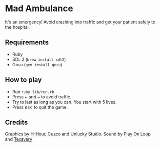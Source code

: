 # Mad Ambulance
It's an emergency! Avoid crashing into traffic and get your patient safely to the hospital.

## Requirements
* Ruby
* SDL 2 (`brew install sdl2`)
* Gosu (`gem install gosu`)

## How to play
* Run `ruby lib/run.rb`
* Press <kbd>←</kbd> and <kbd>→</kbd> to avoid traffic.
* Try to last as long as you can. You start with 5 lives.
* Press <kbd>esc</kbd> to quit the game.

## Credits
Graphics by [H-Hour](http://opengameart.org/node/8904), [Cuzco](http://opengameart.org/content/explosion) and [Unlucky Studio](http://unluckystudio.com/game-art-giveaway-7-top-down-vehicles-sprites-pack/).
Sound by [Play On Loop](http://www.playonloop.com/2016-music-loops/chubby-cat/) and [Texavery](http://www.flashkit.com/soundfx/Cartoon/Crashes/Crash-Texavery-8925/index.php)
